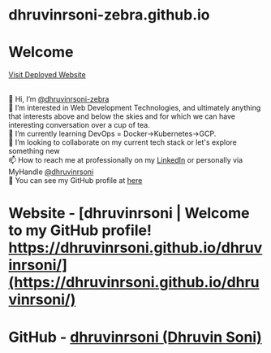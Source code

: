 # dhruvinrsoni-zebra.github.io
# Welcome

<a href="https://dhruvinrsoni-zebra.github.io/" target="_blank" rel="noopener noreferrer">Visit Deployed Website</a>

<br />👋 Hi, I’m [@dhruvinrsoni-zebra](https://github.com/dhruvinrsoni-zebra)
<br />👀 I’m interested in Web Development Technologies, and ultimately anything that interests above and below the skies and for which we can have interesting conversation over a cup of tea.
<br />🌱 I’m currently learning DevOps = Docker->Kubernetes->GCP.
<br />💞️ I’m looking to collaborate on my current tech stack or let's explore something new
<br />📫 How to reach me at professionally on my [LinkedIn](https://www.linkedin.com/in/dhruvinrsoni/) or personally via MyHandle <a href="https://github.com/dhruvinrsoni" target="_blank" rel="noopener noreferrer">@dhruvinrsoni</a>
<br />📩 You can see my GitHub profile at <a href="https://github.com/dhruvinrsoni-zebra" target="_blank" rel="noopener noreferrer">here</a>


# Website - [dhruvinrsoni \| Welcome to my GitHub profile! https://dhruvinrsoni.github.io/dhruvinrsoni/](https://dhruvinrsoni.github.io/dhruvinrsoni/)


# GitHub - [dhruvinrsoni (Dhruvin Soni)](https://github.com/dhruvinrsoni)
